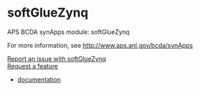 # softGlueZynq
APS BCDA synApps module: softGlueZynq

For more information, see
   http://www.aps.anl.gov/bcda/synApps

[Report an issue with softGlueZynq](https://github.com/epics-modules/softGlueZynq/issues/new?title=%20ISSUE%20NAME%20HERE&body=**Describe%20the%20issue**%0A%0A**Steps%20to%20reproduce**%0A1.%20Step%20one%0A2.%20Step%20two%0A3.%20Step%20three%0A%0A**Expected%20behaivour**%0A%0A**Actual%20behaviour**%0A%0A**Build%20Environment**%0AArchitecture:%0AEpics%20Base%20Version:%0ADependent%20Module%20Versions:&labels=bug)  
[Request a feature](https://github.com/epics-modules/softGlueZynq/issues/new?title=%20FEATURE%20SHORT%20DESCRIPTION&body=**Feature%20Long%20Description**%0A%0A**Why%20should%20this%20be%20added?**%0A&labels=enhancement)

* [documentation](https://github.com/epics-modules/softGlueZynq/blob/master/documentation/README.md)


